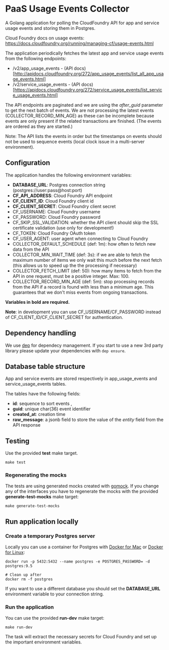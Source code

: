 # PaaS Usage Events Collector

A Golang application for polling the CloudFoundry API for app and service usage events and storing them in Postgres.

Cloud Foundry docs on usage events: https://docs.cloudfoundry.org/running/managing-cf/usage-events.html

The application periodically fetches the latest app and service usage events from the following endpoints:
 * /v2/app_usage_events - (API docs)[http://apidocs.cloudfoundry.org/272/app_usage_events/list_all_app_usage_events.html]
 * /v2/service_usage_events - (API docs)[https://apidocs.cloudfoundry.org/272/service_usage_events/list_service_usage_events.html]

The API endpoints are paginated and we are using the *after_guid* parameter to get the next batch of events. We are not processing the latest events (COLLECTOR_RECORD_MIN_AGE) as these can be incomplete because events are only present if the related transactions are finished. (The events are ordered as they are started.)

Note: The API lists the events in order but the timestamps on events should not be used to sequence events (local clock issue in a multi-server environment).

## Configuration

The application handles the following environment variables:

 * **DATABASE_URL**: Postgres connection string (postgres://user:pass@host:port)
 * **CF_API_ADDRESS**: Cloud Foundry API endpoint
 * **CF_CLIENT_ID**: Cloud Foundry client id
 * **CF_CLIENT_SECRET**: Cloud Foundry client secret
 * CF_USERNAME: Cloud Foundry username
 * CF_PASSWORD: Cloud Foundry password
 * CF_SKIP_SSL_VALIDATION: whether the API client should skip the SSL certificate validation (use only for development!)
 * CF_TOKEN: Cloud Foundry OAuth token
 * CF_USER_AGENT: user agent when connecting to Cloud Foundry
 * COLLECTOR_DEFAULT_SCHEDULE (def: 1m): how often to fetch new data from the API
 * COLLECTOR_MIN_WAIT_TIME (def: 3s): if we are able to fetch the maximum number of items we only wait this much before the next fetch (this allows us to speed up the the processing if necessary)
 * COLLECTOR_FETCH_LIMIT (def: 50): how many items to fetch from the API in one request, must be a positive integer. Max: 100.
 * COLLECTOR_RECORD_MIN_AGE (def: 5m): stop processing records from the API if a record is found with less than a minimum age. This guarantees that we don't miss events from ongoing transactions.

**Variables in bold are required.**

**Note**: in development you can use CF_USERNAME/CF_PASSWORD instead of CF_CLIENT_ID/CF_CLIENT_SECRET for authentication.

## Dependency handling

We use [dep](https://github.com/golang/dep) for dependecy management. If you start to use a new 3rd party library please update your dependencies with ```dep ensure```.

## Database table structure

App and service events are stored respectively in app_usage_events and service_usage_events tables.

The tables have the following fields:
 * **id**: sequence to sort events ,
 * **guid**: unique char(36) event identifier
 * **created_at**: creation time
 * **raw_message**: a jsonb field to store the value of the *entity* field from the API response

## Testing

Use the provided **test** make target.

```
make test
```

### Regenerating the mocks

The tests are using generated mocks created with [gomock](https://github.com/golang/mock). If you change any of the interfaces you have to regenerate the mocks with the provided **generate-test-mocks** make target:

```
make generate-test-mocks
```

## Run application locally

### Create a temporary Postgres server

Locally you can use a container for Postgres with [Docker for Mac](https://docs.docker.com/docker-for-mac/) or [Docker for Linux](https://docs.docker.com/engine/installation/linux/ubuntu/):

```
docker run -p 5432:5432 --name postgres -e POSTGRES_PASSWORD= -d postgres:9.5

# Clean up after
docker rm -f postgres
```

If you want to use a different database you should set the **DATABASE_URL** environment variable to your connection string.

### Run the application

You can use the provided **run-dev** make target:

```
make run-dev
```

The task will extract the necessary secrets for Cloud Foundry and set up the important environment variables.
